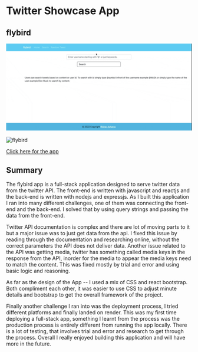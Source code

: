 # Twitter Showcase App

## flybird

![flybird](./SearchPage.gif)

![flybird](./randompage.gif)

[Click here for the app](https://twitterapp-nfle.onrender.com/)

## Summary

The flybird app is a full-stack application designed to serve twitter data from the twitter API. The front-end is written with javascript and reactjs and the back-end is written with nodejs and expressjs. As I built this application I ran into many different challenges, one of them was connecting the front-end and the back-end. I solved that by using query strings and passing the data from the front-end.  

Twitter API documentation is complex and there are lot of moving parts to it but a major issue was to just get data from the api. I fixed this issue by reading through the documentation and researching online, without the correct parameters the API does not deliver data. Another issue related to the API was getting media, twitter has something called media keys in the response from the API, inorder for the media to appear the media keys need to match the content. This was fixed mostly by trial and error and using basic logic and reasoning.

As far as the design of the App -- I used a mix of CSS and react bootstrap. Both compliment each other, it was easier to use CSS to adjust minute details and bootstrap to get the overall framework of the project. 

Finally another challenge I ran into was the deployment process, I tried different platforms and finally landed on render. This was my first time deploying a full-stack app, something I learnt from the process was the production process is entirely different from running the app locally. There is a lot of testing, that involves trial and error and research to get through the process. Overall I really enjoyed building this application and will have more in the future. 







